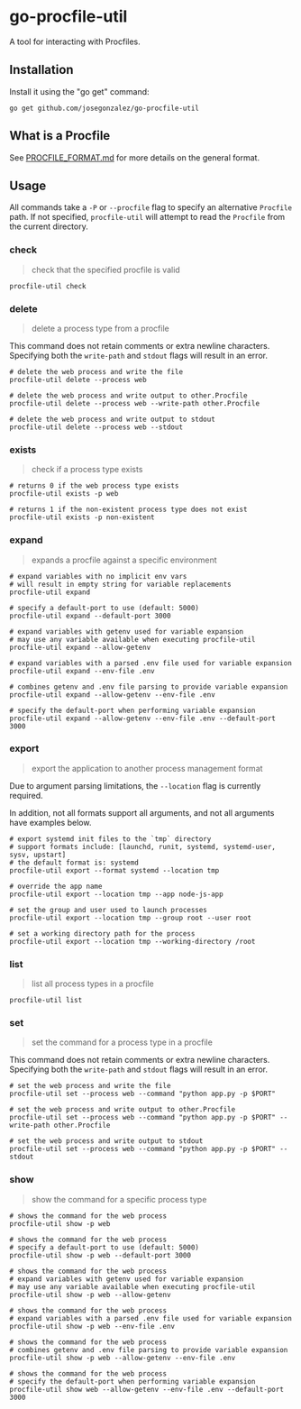 # go-procfile-util

A tool for interacting with Procfiles.

## Installation

Install it using the "go get" command:

```shell
go get github.com/josegonzalez/go-procfile-util
```

## What is a Procfile

See [PROCFILE_FORMAT.md](/PROCFILE_FORMAT.md) for more details on the general format.

## Usage

All commands take a `-P` or `--procfile` flag to specify an alternative `Procfile` path. If not specified, `procfile-util` will attempt to read the `Procfile` from the current directory.

### check

> check that the specified procfile is valid

```shell
procfile-util check
```

### delete

> delete a process type from a procfile

This command does not retain comments or extra newline characters. Specifying both the `write-path` and `stdout` flags will result in an error.

```shell
# delete the web process and write the file
procfile-util delete --process web

# delete the web process and write output to other.Procfile
procfile-util delete --process web --write-path other.Procfile

# delete the web process and write output to stdout
procfile-util delete --process web --stdout
```

### exists

> check if a process type exists

```shell
# returns 0 if the web process type exists
procfile-util exists -p web

# returns 1 if the non-existent process type does not exist
procfile-util exists -p non-existent
```

### expand

> expands a procfile against a specific environment

```shell
# expand variables with no implicit env vars
# will result in empty string for variable replacements
procfile-util expand

# specify a default-port to use (default: 5000)
procfile-util expand --default-port 3000

# expand variables with getenv used for variable expansion
# may use any variable available when executing procfile-util
procfile-util expand --allow-getenv

# expand variables with a parsed .env file used for variable expansion
procfile-util expand --env-file .env

# combines getenv and .env file parsing to provide variable expansion
procfile-util expand --allow-getenv --env-file .env

# specify the default-port when performing variable expansion
procfile-util expand --allow-getenv --env-file .env --default-port 3000
```

### export

> export the application to another process management format

Due to argument parsing limitations, the `--location` flag is currently required.

In addition, not all formats support all arguments, and not all arguments have examples below.

```shell
# export systemd init files to the `tmp` directory
# support formats include: [launchd, runit, systemd, systemd-user, sysv, upstart]
# the default format is: systemd
procfile-util export --format systemd --location tmp

# override the app name
procfile-util export --location tmp --app node-js-app

# set the group and user used to launch processes
procfile-util export --location tmp --group root --user root

# set a working directory path for the process
procfile-util export --location tmp --working-directory /root
```

### list

> list all process types in a procfile

```shell
procfile-util list
```

### set

> set the command for a process type in a procfile

This command does not retain comments or extra newline characters. Specifying both the `write-path` and `stdout` flags will result in an error.

```shell
# set the web process and write the file
procfile-util set --process web --command "python app.py -p $PORT"

# set the web process and write output to other.Procfile
procfile-util set --process web --command "python app.py -p $PORT" --write-path other.Procfile

# set the web process and write output to stdout
procfile-util set --process web --command "python app.py -p $PORT" --stdout
```

### show

> show the command for a specific process type

```shell
# shows the command for the web process
procfile-util show -p web

# shows the command for the web process
# specify a default-port to use (default: 5000)
procfile-util show -p web --default-port 3000

# shows the command for the web process
# expand variables with getenv used for variable expansion
# may use any variable available when executing procfile-util
procfile-util show -p web --allow-getenv

# shows the command for the web process
# expand variables with a parsed .env file used for variable expansion
procfile-util show -p web --env-file .env

# shows the command for the web process
# combines getenv and .env file parsing to provide variable expansion
procfile-util show -p web --allow-getenv --env-file .env

# shows the command for the web process
# specify the default-port when performing variable expansion
procfile-util show web --allow-getenv --env-file .env --default-port 3000
```
